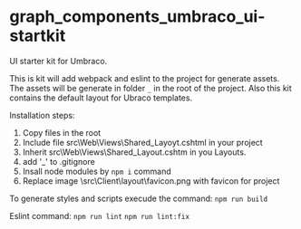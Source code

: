 # graph_components_umbraco_ui-startkit

UI starter kit for Umbraco.

This is kit will add webpack and eslint to the project for generate assets. 
The assets will be generate in folder `_` in the root of the project.
Also this kit contains the default layout for Ubraco templates.

Installation steps:
1. Copy files in the root
2. Include file src\Web\Views\Shared\_Layoyt.cshtml in your project
3. Inherit src\Web\Views\Shared\_Layout.cshtm in you Layouts.
4. add '_' to .gitignore
5. Insall node modules by `npm i` command
6. Replace image \src\Client\layout\favicon.png with favicon for project

To generate styles and scripts execude the command:
`npm run build`

Eslint command:
`npm run lint`
`npm run lint:fix`
